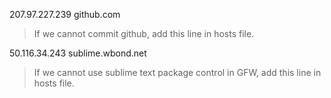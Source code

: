 207.97.227.239 github.com 
> If we cannot commit github, add this line in hosts file.

50.116.34.243 sublime.wbond.net
> If we cannot use sublime text package control in GFW, add this line in hosts file.
